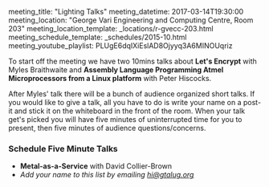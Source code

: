 meeting_title: "Lighting Talks"
meeting_datetime: 2017-03-14T19:30:00
meeting_location: "George Vari Engineering and Computing Centre, Room 203"
meeting_location_template: _locations/r-gvecc-203.html
meeting_schedule_template: _schedules/2015-10.html
meeting_youtube_playlist: PLUgE6dqIXiEslAD8Ojyyq3A6MINOUqriz

To start off the meeting we have two 10mins talks about **Let's Encrypt** with Myles Braithwaite and **Assembly Language Programming Atmel
Microprocessors from a Linux platform** with Peter Hiscocks.

After Myles' talk there will be a bunch of audience organized short talks. If you would like to give a talk, all you have to do is write your name on a post-it and stick it on the whiteboard in the front of the room. When your talk get's picked you will have five minutes of uninterrupted time for you to present, then five minutes of audience questions/concerns.

### Schedule Five Minute Talks

*   **Metal-as-a-Service** with David Collier-Brown
*   _Add your name to this list by emailing [hi@gtalug.org](mailto:hi@gtalug.org)_
